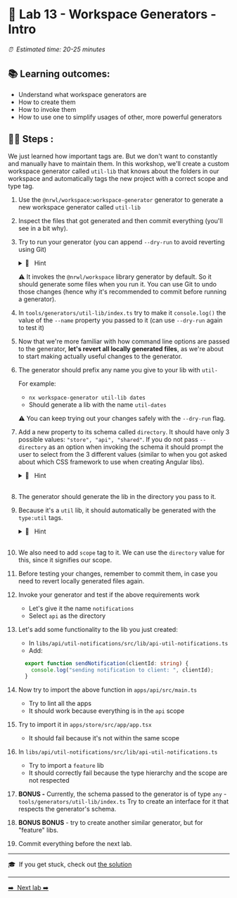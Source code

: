 # 🧸️ Lab 13 - Workspace Generators - Intro

###### ⏰ &nbsp;Estimated time: 20-25 minutes

## 📚 Learning outcomes:

- Understand what workspace generators are
- How to create them
- How to invoke them
- How to use one to simplify usages of other, more powerful generators
  <br />

## 🏋️‍♀️ Steps :

We just learned how important tags are. But we don't want to constantly and manually
have to maintain them. In this workshop, we'll create a custom workspace generator
called `util-lib` that knows about the folders in our workspace and automatically tags the new project
with a correct scope and type tag.

1.  Use the `@nrwl/workspace:workspace-generator` generator to generate a new
    workspace generator called `util-lib`
    <br />

2.  Inspect the files that got generated and then commit everything (you'll see in a bit why).
    <br />

3.  Try to run your generator (you can append `--dry-run` to avoid reverting using Git)

    <details>
    <summary>🐳 &nbsp;&nbsp;Hint</summary>

    Inspect the [Workspace generators docs](https://nx.dev/latest/angular/generators/workspace-generators#workspace-generators)
    for details on how to run it.

    </details>

    ⚠️ It invokes the `@nrwl/workspace` library generator by default. So it should generate some files when you run it.
    You can use Git to undo those changes (hence why it's recommended to commit before running a generator).
    <br />

4.  In `tools/generators/util-lib/index.ts` try to make it `console.log()` the value of the `--name` property you passed to it (can use `--dry-run` again to test it)
    <br />

5.  Now that we're more familiar with how command line options are passed to the generator,
    **let's revert all locally generated files**, as we're about to start making actually useful changes to the generator.
    <br />

6.  The generator should prefix any name you give to your lib with `util-`

    For example:

    - `nx workspace-generator util-lib dates`
    - Should generate a lib with the name `util-dates`

    ⚠️ You can keep trying out your changes safely with the `--dry-run` flag.️
    <br />

7.  Add a new property to its schema called `directory`. It should have only 3 possible values:
    `"store", "api", "shared"`. If you do not pass `--directory` as an option when invoking the
    schema it should prompt the user to select from the 3 different values (similar to when you got
    asked about which CSS framework to use when creating Angular libs).

       <details>
       <summary>🐳 &nbsp;&nbsp;Hint</summary>

    [Adding dynamic prompts](https://nx.dev/latest/angular/generators/generator-options#adding-dynamic-prompts)

       </details>
       <br />

8.  The generator should generate the lib in the directory you pass to it.
    <br />

9.  Because it's a `util` lib, it should automatically be generated with the `type:util` tags.

    <details>
    <summary>🐳 &nbsp;&nbsp;Hint</summary>

    Consult the `@nrwl/workspace:lib` [docs](https://nx.dev/latest/angular/workspace/library)
    for possible options you can pass to it.

    </details>
    <br />

10. We also need to add `scope` tag to it. We can use the `directory` value for this, since it signifies our scope.
    <br />

11. Before testing your changes, remember to commit them, in case you need to revert
    locally generated files again.
    <br />

12. Invoke your generator and test if the above requirements work

    - Let's give it the name `notifications`
    - Select `api` as the directory
      <br />

13. Let's add some functionality to the lib you just created:

    - In `libs/api/util-notifications/src/lib/api-util-notifications.ts`
    - Add:

    ```ts
      export function sendNotification(clientId: string) {
        console.log("sending notification to client: ", clientId);
      }
    ```

14. Now try to import the above function in `apps/api/src/main.ts`
    - Try to lint all the apps
    - It should work because everything is in the `api` scope
      <br />
15. Try to import it in `apps/store/src/app/app.tsx`
    - It should fail because it's not within the same scope
      <br />
16. In `libs/api/util-notifications/src/lib/api-util-notifications.ts`
    - Try to import a `feature` lib
    - It should correctly fail because the type hierarchy and the scope are not respected
      <br />
17. **BONUS -** Currently, the schema passed to the generator is of type `any` - `tools/generators/util-lib/index.ts`
    Try to create an interface for it that respects the generator's schema.
    <br />

18. **BONUS BONUS** - try to create another similar generator, but for "feature" libs.
    <br />

19. Commit everything before the next lab.
    <br />

---

🎓&nbsp;&nbsp;If you get stuck, check out [the solution](SOLUTION.md)

---

[➡️ &nbsp;Next lab ➡️](../lab14/LAB.md)
